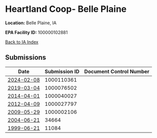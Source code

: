 # Heartland Coop- Belle Plaine

**Location:** Belle Plaine, IA

**EPA Facility ID:** 100000102881

[Back to IA Index](../../index.md)

## Submissions

| Date | Submission ID | Document Control Number |
|------|--------------|-------------------------|
| [2024-02-08](submissions/1000110361.md) | 1000110361 |  |
| [2019-03-04](submissions/1000076502.md) | 1000076502 |  |
| [2014-04-01](submissions/1000040027.md) | 1000040027 |  |
| [2012-04-09](submissions/1000027797.md) | 1000027797 |  |
| [2009-05-29](submissions/1000002106.md) | 1000002106 |  |
| [2004-06-21](submissions/34664.md) | 34664 |  |
| [1999-06-21](submissions/11084.md) | 11084 |  |

